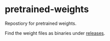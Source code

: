# pretrained-weights
Repostiory for pretrained weights.

Find the weight files as binaries under [releases](https://github.com/pkainz/pretrained-weights/releases).
